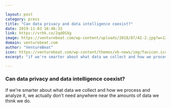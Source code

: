 ```yaml
---

layout: post
category: press
title: "Can data privacy and data intelligence coexist?"
date: 2019-11-03 16:46:33
link: https://vrhk.co/2qdOSXg
image: https://venturebeat.com/wp-content/uploads/2018/07/AI-2.jpg?w=1200&strip=all
domain: venturebeat.com
author: "VentureBeat"
icon: https://venturebeat.com/wp-content/themes/vb-news/img/favicon.ico
excerpt: "if we're smarter about what data we collect and how we process and analyze it, we actually don't need anywhere near the amounts of data we think we do."

---
```


### Can data privacy and data intelligence coexist?

if we're smarter about what data we collect and how we process and analyze it, we actually don't need anywhere near the amounts of data we think we do.